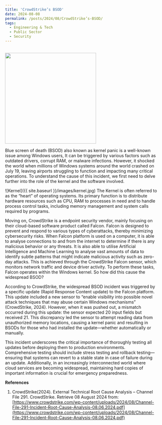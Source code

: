 ```yaml
---
title: 'CrowdStrike’s BSOD'
date: 2024-08-08
permalink: /posts/2024/08/CrowdStrike’s-BSOD/
tags:
  - Engineering & Tech
  - Public Sector
  - Security
---
```


<br/><img src='/aboutme/images/BSOD.jpg' style='width:300px; height:auto;'>


Blue screen of death (BSOD) also known as kernel panic is a well-known issue among Windows users, It can be triggered by various factors such as outdated drivers, corrupt RAM, or malware infections. However, it shocked the world when millions of Windows systems around the world crashed on July 19, leaving airports struggling to function and impacting many critical operations. To understand the cause of this incident, we first need to delve further into the role of the kernel and the software involved. 

![Kernel]({{ site.baseurl }}/images/kernel.jpg)
The Kernel is often referred to as the “heart” of operating systems. Its primary function is to distribute hardware resources such as CPU, RAM to processes in need and to handle process control tasks, including memory management and system calls required by programs.

Moving on, CrowdStrike is a endpoint security vendor, mainly focusing on their cloud-based software product called Falcon. Falcon is designed to prevent and respond to various types of cyberattacks, thereby minimizing cybersecurity risks. When Falcon platform is used on a computer, it is able to analyse connections to and from the internet to determine if there is any malicious behavior or any threats. It is also able to utilise Artificial Intelligence and Machine Learning to analyse vast amounts of data to identify subtle patterns that might indicate malicious activity such as zero-day attacks. This is achieved through the CrowdStrike Falcon sensor, which monitors network traffic and device driver activity. To perform these tasks, Falcon operates within the Windows kernel. So how did this cause the widespread BSOD?

According to CrowdStrike, the widespread BSOD incident was triggered by a specific update (Rapid Response Content update) to the Falcon platform. This update included a new sensor to “enable visibility into possible novel attack techniques that may abuse certain Windows mechanisms” (CrowdStrike, 2024). However, when it was pushed out, a mismatch occurred during this update: the sensor expected 20 input fields but received 21. This discrepancy led the sensor to attempt reading data from unauthorized memory locations, causing a kernel panic and resulting in BSODs for those who had installed the update—whether automatically or manually.

This incident underscores the critical importance of thoroughly testing all updates before deploying them to production environments. Comprehensive testing should include stress testing and rollback testing—ensuring that systems can revert to a stable state in case of failure during an update. Additionally, in an increasingly interconnected world where cloud services are becoming widespread, maintaining hard copies of important information is crucial for emergency preparedness.

**References**
1. CrowdStrike(2024). External Technical Root Cause Analysis – Channel File 291. CrowdStrike. Retrieve 08 August 2024 from: [https://www.crowdstrike.com/wp-content/uploads/2024/08/Channel-File-291-Incident-Root-Cause-Analysis-08.06.2024.pdf](https://www.crowdstrike.com/wp-content/uploads/2024/08/Channel-File-291-Incident-Root-Cause-Analysis-08.06.2024.pdf)
